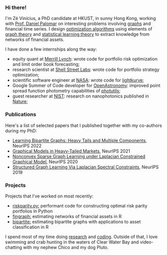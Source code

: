 ### Hi there!

I'm Zé Vinícius, a PhD candidate at HKUST, in sunny Hong Kong, working with [Prof. Daniel Palomar](https://github.com/dppalomar)
on interesting problems involving [graphs](https://en.wikipedia.org/wiki/Graph_(discrete_mathematics)) and financial time series.
I design [optimization algorithms](https://en.wikipedia.org/wiki/Mathematical_optimization) using elements of [graph theory](https://en.wikipedia.org/wiki/Graph_theory) and [statistical learning theory](https://en.wikipedia.org/wiki/Statistical_learning_theory)
to extract knowledge from networks of financial assets.

I have done a few internships along the way:

* equity quant at [Merrill Lynch](https://www.linkedin.com/company/bank-of-america-merrill-lynch/): wrote code for portfolio risk optimization and limit order book forecasting;
* research scientist at [Shell Street Labs](https://www.linkedin.com/company/shell-street-labs/about/): wrote code for portfolio strategy optimization;
* scientific software engineer at [NASA](https://exoplanets.nasa.gov/news/1529/meet-the-kepler-mission-team/): wrote code for [lightkurve](https://github.com/lightkurve/lightkurve);
* Google Summer of Code developer for [OpenAstronomy](https://www.openastronomy.org): improved point spread function photometry capabilities of [photutils](https://github.com/astropy/photutils/graphs/contributors);
* guest researcher at [NIST](https://www/nist.gov): research on nanophotonics published in [Nature](https://www.nature.com/articles/s41467-017-00987-6);

### Publications

Here's a list of selected papers that I published together with my co-authors during my PhD:

* [Learning Bipartite Graphs: Heavy Tails and Multiple Components](https://openreview.net/pdf?id=WNSyF9qZaMd), NeurIPS 2022
* [Graphical Models in Heavy-Tailed Markets](https://papers.nips.cc/paper/2021/hash/a64a034c3cb8eac64eb46ea474902797-Abstract.html), NeurIPS 2021
* [Nonconvex Sparse Graph Learning under Laplacian Constrained Graphical Model](https://proceedings.neurips.cc/paper/2020/hash/4ef42b32bccc9485b10b8183507e5d82-Abstract.html), NeurIPS 2020
* [Structured Graph Learning Via Laplacian Spectral Constraints](https://papers.nips.cc/paper/9339-structured-graph-learning-via-laplacian-spectral-constraints), NeurIPS 2019

### Projects

Projects that I've worked on most recently:

* [riskparity.py:](https://github.com/convexfi/riskparity.py)
performant code for constructing optimal risk parity portfolios in
Python
* [fingraph:](https://github.com/convexfi/fingraph) estimating networks of financial assets
in R
* [bipartite:](https://github.com/convexfi/bipartite) estimating bipartite graphs
with applications to asset classification in R

I spend most of my time doing [research](https://scholar.google.com/citations?hl=en&user=ilvNpCoAAAAJ&view_op=list_works&sortby=pubdate)
and [coding](https://github.com/mirca). Outside of that, I love swimming and
crab hunting in the waters of Clear Water Bay and video-chatting with my nephew
Chico and my dog Pluto.
